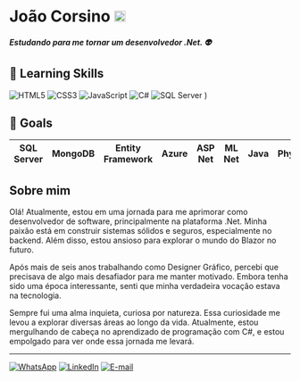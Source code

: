 # João Corsino <img src="https://emojigraph.org/media/apple/flag-brazil_1f1e7-1f1f7.png" alt="Bandeira do Brasil" height="20"/>

##### Estudando para me tornar um desenvolvedor .Net. :alien:
## :book: Learning Skills
![HTML5](https://img.shields.io/badge/HTML5-000?style=for-the-badge&logo=html5) ![CSS3](https://img.shields.io/badge/CSS3-000?style=for-the-badge&logo=css3&logoColor=264CE4) ![JavaScript](https://img.shields.io/badge/JavaScript-000?style=for-the-badge&logo=javascript) ![C#](https://img.shields.io/badge/C%23-000?style=for-the-badge&logo=c-sharp&logoColor=823085) ![SQL Server](https://img.shields.io/badge/SQL%20Server)
)

## :scroll: Goals
| SQL Server | MongoDB | Entity Framework | Azure | ASP Net | ML Net | Java | Phyton | JavaScript | Blazor
|-|-|-|-|-|-|-|-|-|-|

## Sobre mim
Olá! Atualmente, estou em uma jornada para me aprimorar como desenvolvedor de software, principalmente na plataforma .Net. Minha paixão está em construir sistemas sólidos e seguros, especialmente no backend. Além disso, estou ansioso para explorar o mundo do Blazor no futuro.

Após mais de seis anos trabalhando como Designer Gráfico, percebi que precisava de algo mais desafiador para me manter motivado. Embora tenha sido uma época interessante, senti que minha verdadeira vocação estava na tecnologia.

Sempre fui uma alma inquieta, curiosa por natureza. Essa curiosidade me levou a explorar diversas áreas ao longo da vida. Atualmente, estou mergulhando de cabeça no aprendizado de programação com C#, e estou empolgado para ver onde essa jornada me levará.
___
[![WhatsApp](https://img.shields.io/badge/WhatsApp-25D366?style=for-the-badge&logo=whatsapp&logoColor=white)](https://wa.me/5512996399108) [![LinkedIn](https://img.shields.io/badge/LinkedIn-000?style=for-the-badge&logo=linkedin&logoColor=0E76A8)](https://www.linkedin.com/in/jota-corsino/) [![E-mail](https://img.shields.io/badge/-Email-000?style=for-the-badge&logo=microsoft-outlook&logoColor=007BFF)](mailto:oi.corsino@gmail.com)
